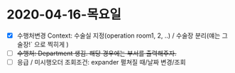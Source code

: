# 2020-04-16-목요일
- [x] 수행처변경 Context: 수술실 지정(operation room1, 2, ..) / 수술장 분리(얘는 그술장!` 으로 찍히게 )
- [ ] ~~수행처: Department 생김. 해당 경우에는 부서를 출력해주자.~~
- [ ] 응급 / 미시행오더 조회조건: expander 펼쳐질 때/날짜 변경/조회